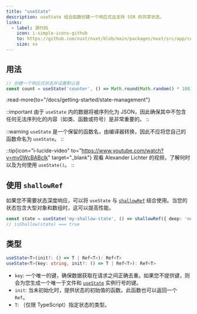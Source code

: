 ```yaml
---
title: "useState"
description: useState 组合函数创建一个响应式且支持 SSR 的共享状态。
links:
  - label: 源代码
    icon: i-simple-icons-github
    to: https://github.com/nuxt/nuxt/blob/main/packages/nuxt/src/app/composables/state.ts
    size: xs
---
```


## 用法

```ts
// 创建一个响应式状态并设置默认值
const count = useState('counter', () => Math.round(Math.random() * 100))
```

:read-more{to="/docs/getting-started/state-management"}

::important
由于 `useState` 内的数据将被序列化为 JSON，因此确保其中不包含任何无法序列化的内容（如类、函数或符号）是非常重要的。
::

::warning
`useState` 是一个保留的函数名，由编译器转换，因此不应将您自己的函数命名为 `useState`。
::

::tip{icon="i-lucide-video" to="https://www.youtube.com/watch?v=mv0WcBABcIk" target="_blank"}
观看 Alexander Lichter 的视频，了解何时以及为何使用 `useState()`。
::

## 使用 `shallowRef`

如果您不需要状态深度响应，可以将 `useState` 与 [`shallowRef`](https://vuejs.org/api/reactivity-advanced.html#shallowref) 结合使用。当您的状态包含大型对象和数组时，这可以提高性能。

```ts
const state = useState('my-shallow-state', () => shallowRef({ deep: 'not reactive' }))
// isShallow(state) === true
```

## 类型

```ts
useState<T>(init?: () => T | Ref<T>): Ref<T>
useState<T>(key: string, init?: () => T | Ref<T>): Ref<T>
```

- `key`: 一个唯一的键，确保数据获取在请求之间正确去重。如果您不提供键，则会为您生成一个唯一于文件和 [`useState`](/docs/api/composables/use-state) 实例行号的键。
- `init`: 当未初始化时，提供状态的初始值的函数。此函数也可以返回一个 `Ref`。
- `T`: （仅限 TypeScript）指定状态的类型。